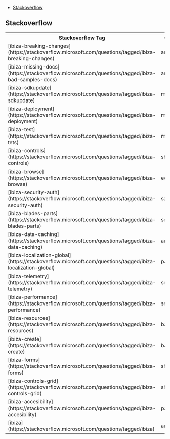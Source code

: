 * [Stackoverflow](#stackoverflow)


<a name="stackoverflow"></a>
## Stackoverflow

<table>
    <tr>
        <th>Stackoverflow Tag</th>
        <th>Owner</th>
    </tr>
<tr>
    <td> [ibiza-breaking-changes](https://stackoverflow.microsoft.com/questions/tagged/ibiza-breaking-changes) </td>
    <td> amitmod </td>
</tr>
<tr>
    <td> [ibiza-missing-docs](https://stackoverflow.microsoft.com/questions/tagged/ibiza-bad-samples-docs) </td>
    <td> amitmod </td>
</tr>
<tr>
    <td> [ibiza-sdkupdate](https://stackoverflow.microsoft.com/questions/tagged/ibiza-sdkupdate) </td>
    <td> maftab </td>
</tr>
<tr>
    <td> [ibiza-deployment](https://stackoverflow.microsoft.com/questions/tagged/ibiza-deployment) </td>
    <td> maftab </td>
</tr>
<tr>
    <td> [ibiza-test](https://stackoverflow.microsoft.com/questions/tagged/ibiza-tets) </td>
    <td> maftab </td>
</tr>
<tr>
    <td> [ibiza-controls](https://stackoverflow.microsoft.com/questions/tagged/ibiza-controls) </td>
    <td> shresh </td>
</tr>
<tr>
    <td> [ibiza-browse](https://stackoverflow.microsoft.com/questions/tagged/ibiza-browse) </td>
    <td> edpark </td>
 </tr>
 <tr>   
    <td> [ibiza-security-auth](https://stackoverflow.microsoft.com/questions/tagged/ibiza-security-auth) </td>
    <td> sansom </td>
</tr>
<tr>
    <td> [ibiza-blades-parts](https://stackoverflow.microsoft.com/questions/tagged/ibiza-blades-parts) </td>
    <td> sewatson </td>
</tr>
<tr>
    <td> [ibiza-data-caching](https://stackoverflow.microsoft.com/questions/tagged/ibiza-data-caching) </td>
    <td> amitmod </td>
</tr>
<tr>
    <td> [ibiza-localization-global](https://stackoverflow.microsoft.com/questions/tagged/ibiza-localization-global) </td>
    <td> paparsad </td>
</tr>
<tr>   
    <td> [ibiza-telemetry](https://stackoverflow.microsoft.com/questions/tagged/ibiza-telemetry) </td>
    <td> sewatson </td>
</tr>
<tr>
    <td> [ibiza-performance](https://stackoverflow.microsoft.com/questions/tagged/ibiza-performance) </td>
    <td> sewatson </td>
</tr>
<tr>
    <td> [ibiza-resources](https://stackoverflow.microsoft.com/questions/tagged/ibiza-resources) </td>
    <td> balbirsi </td>
</tr>
<tr>
    <td> [ibiza-create](https://stackoverflow.microsoft.com/questions/tagged/ibiza-create) </td>
    <td> balbirsi </td>
</tr>
<tr>
    <td> [ibiza-forms](https://stackoverflow.microsoft.com/questions/tagged/ibiza-forms) </td>
    <td> shresh </td>
</tr>
<tr>
    <td> [ibiza-controls-grid](https://stackoverflow.microsoft.com/questions/tagged/ibiza-controls-grid) </td>
    <td> shresh </td>
</tr>
<tr>
    <td> [ibiza-accesibility](https://stackoverflow.microsoft.com/questions/tagged/ibiza-accesibility) </td>
    <td> paparsad </td>
</tr>
<tr>
    <td> [ibiza](https://stackoverflow.microsoft.com/questions/tagged/ibiza) </td>
    <td> amitmod </td>
</tr>
</table>


